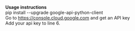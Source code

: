 <b>Usage instructions</b></br>
pip install --upgrade google-api-python-client</br>
Go to https://console.cloud.google.com and get an API key</br>
Add your api key to line 6.
